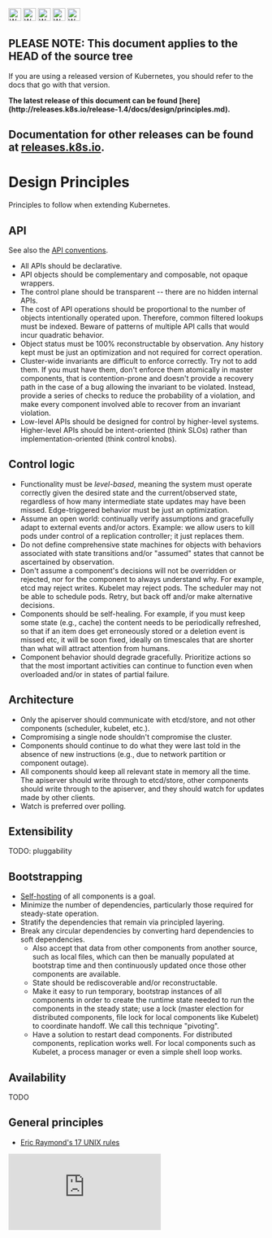 <!-- BEGIN MUNGE: UNVERSIONED_WARNING -->

<!-- BEGIN STRIP_FOR_RELEASE -->

<img src="http://kubernetes.io/kubernetes/img/warning.png" alt="WARNING"
     width="25" height="25">
<img src="http://kubernetes.io/kubernetes/img/warning.png" alt="WARNING"
     width="25" height="25">
<img src="http://kubernetes.io/kubernetes/img/warning.png" alt="WARNING"
     width="25" height="25">
<img src="http://kubernetes.io/kubernetes/img/warning.png" alt="WARNING"
     width="25" height="25">
<img src="http://kubernetes.io/kubernetes/img/warning.png" alt="WARNING"
     width="25" height="25">

<h2>PLEASE NOTE: This document applies to the HEAD of the source tree</h2>

If you are using a released version of Kubernetes, you should
refer to the docs that go with that version.

<!-- TAG RELEASE_LINK, added by the munger automatically -->
<strong>
The latest release of this document can be found
[here](http://releases.k8s.io/release-1.4/docs/design/principles.md).

Documentation for other releases can be found at
[releases.k8s.io](http://releases.k8s.io).
</strong>
--

<!-- END STRIP_FOR_RELEASE -->

<!-- END MUNGE: UNVERSIONED_WARNING -->

# Design Principles

Principles to follow when extending Kubernetes.

## API

See also the [API conventions](../devel/api-conventions.md).

* All APIs should be declarative.
* API objects should be complementary and composable, not opaque wrappers.
* The control plane should be transparent -- there are no hidden internal APIs.
* The cost of API operations should be proportional to the number of objects
intentionally operated upon. Therefore, common filtered lookups must be indexed.
Beware of patterns of multiple API calls that would incur quadratic behavior.
* Object status must be 100% reconstructable by observation. Any history kept
must be just an optimization and not required for correct operation.
* Cluster-wide invariants are difficult to enforce correctly. Try not to add
them. If you must have them, don't enforce them atomically in master components,
that is contention-prone and doesn't provide a recovery path in the case of a
bug allowing the invariant to be violated. Instead, provide a series of checks
to reduce the probability of a violation, and make every component involved able
to recover from an invariant violation.
* Low-level APIs should be designed for control by higher-level systems.
Higher-level APIs should be intent-oriented (think SLOs) rather than
implementation-oriented (think control knobs).

## Control logic

* Functionality must be *level-based*, meaning the system must operate correctly
given the desired state and the current/observed state, regardless of how many
intermediate state updates may have been missed. Edge-triggered behavior must be
just an optimization.
* Assume an open world: continually verify assumptions and gracefully adapt to
external events and/or actors. Example: we allow users to kill pods under
control of a replication controller; it just replaces them.
* Do not define comprehensive state machines for objects with behaviors
associated with state transitions and/or "assumed" states that cannot be
ascertained by observation.
* Don't assume a component's decisions will not be overridden or rejected, nor
for the component to always understand why. For example, etcd may reject writes.
Kubelet may reject pods. The scheduler may not be able to schedule pods. Retry,
but back off and/or make alternative decisions.
* Components should be self-healing. For example, if you must keep some state
(e.g., cache) the content needs to be periodically refreshed, so that if an item
does get erroneously stored or a deletion event is missed etc, it will be soon
fixed, ideally on timescales that are shorter than what will attract attention
from humans.
* Component behavior should degrade gracefully. Prioritize actions so that the
most important activities can continue to function even when overloaded and/or
in states of partial failure.

## Architecture

* Only the apiserver should communicate with etcd/store, and not other
components (scheduler, kubelet, etc.).
* Compromising a single node shouldn't compromise the cluster.
* Components should continue to do what they were last told in the absence of
new instructions (e.g., due to network partition or component outage).
* All components should keep all relevant state in memory all the time. The
apiserver should write through to etcd/store, other components should write
through to the apiserver, and they should watch for updates made by other
clients.
* Watch is preferred over polling.

## Extensibility

TODO: pluggability

## Bootstrapping

* [Self-hosting](http://issue.k8s.io/246) of all components is a goal.
* Minimize the number of dependencies, particularly those required for
steady-state operation.
* Stratify the dependencies that remain via principled layering.
* Break any circular dependencies by converting hard dependencies to soft
dependencies.
  * Also accept that data from other components from another source, such as
local files, which can then be manually populated at bootstrap time and then
continuously updated once those other components are available.
  * State should be rediscoverable and/or reconstructable.
  * Make it easy to run temporary, bootstrap instances of all components in
order to create the runtime state needed to run the components in the steady
state; use a lock (master election for distributed components, file lock for
local components like Kubelet) to coordinate handoff. We call this technique
"pivoting".
  * Have a solution to restart dead components. For distributed components,
replication works well. For local components such as Kubelet, a process manager
or even a simple shell loop works.

## Availability

TODO

## General principles

* [Eric Raymond's 17 UNIX rules](https://en.wikipedia.org/wiki/Unix_philosophy#Eric_Raymond.E2.80.99s_17_Unix_Rules)


<!-- BEGIN MUNGE: GENERATED_ANALYTICS -->
[![Analytics](https://kubernetes-site.appspot.com/UA-36037335-10/GitHub/docs/design/principles.md?pixel)]()
<!-- END MUNGE: GENERATED_ANALYTICS -->

